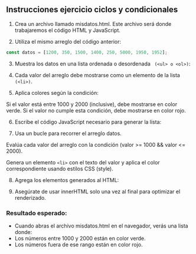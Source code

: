 ## Instrucciones ejercicio ciclos y condicionales

1. Crea un archivo llamado misdatos.html.
   Este archivo será donde trabajaremos el código HTML y JavaScript.

2. Utiliza el mismo arreglo del código anterior:

```javascript
const datos = [1200, 350, 1500, 1400, 250, 5000, 1950, 1952];
```

3. Muestra los datos en una lista ordenada o desordenada ` (<ul> o <ol>)`:

4. Cada valor del arreglo debe mostrarse como un elemento de la lista ` (<li>)`.

5. Aplica colores según la condición:

Si el valor está entre 1000 y 2000 (inclusive), debe mostrarse en color verde.
Si el valor no cumple esta condición, debe mostrarse en color rojo.

6. Escribe el código JavaScript necesario para generar la lista:

7. Usa un bucle para recorrer el arreglo datos.

Evalúa cada valor del arreglo con la condición (valor >= 1000 && valor <= 2000).

Genera un elemento `<li>` con el texto del valor y aplica el color correspondiente usando estilos CSS (style).

8. Agrega los elementos generados al HTML:

9. Asegúrate de usar innerHTML solo una vez al final para optimizar el renderizado.

### Resultado esperado:

- Cuando abras el archivo misdatos.html en el navegador, verás una lista donde:
- Los números entre 1000 y 2000 están en color verde.
- Los números fuera de ese rango están en color rojo.
